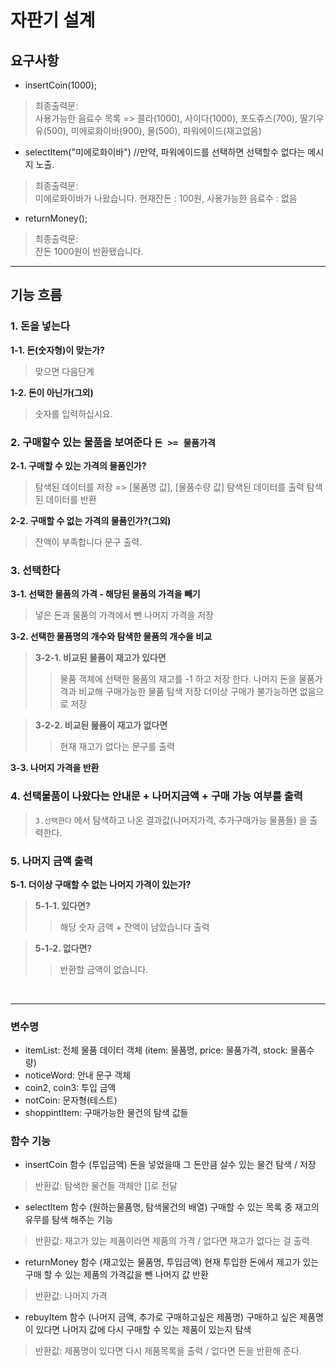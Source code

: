 # 자판기 설계
## 요구사항
- insertCoin(1000);
> 최종출력문: </br> 
> 사용가능한 음료수 목록 =>  콜라(1000), 사이다(1000), 포도쥬스(700), 딸기우유(500), 미에로화이바(900), 물(500), 파워에이드(재고없음)
- selectItem("미에로화이바")  //만약, 파워에이드를 선택하면 선택할수 없다는 메시지 노출. 
> 최종출력문: </br> 
> 미에로화이바가 나왔습니다.   현재잔돈 : 100원,  사용가능한 음료수 : 없음
- returnMoney();
> 최종출력문: </br> 
> 잔돈 1000원이 반환됐습니다.
----------------------------------------------------------
## 기능 흐름

### 1. 돈을 넣는다 
**1-1. 돈(숫자형)이 맞는가?**
> 맞으면 다음단계

**1-2. 돈이 아닌가(그외)** 
> 숫자를 입력하십시요. 

### 2. 구매할수 있는 물품을 보여준다 `돈 >= 물품가격`
**2-1. 구매할 수 있는 가격의 물품인가?**
> 탐색된 데이터를 저장 => [물품명 값], [물품수량 값]
> 탐색된 데이터를 출력
> 탐색된 데이터를 반환

**2-2. 구매할 수 없는 가격의 물품인가?(그외)**
> 잔액이 부족합니다 문구 출력.


### 3. 선택한다 
**3-1. 선택한 물픔의 가격 - 해당된 물품의 가격을 빼기**
> 넣은 돈과 물품의 가격에서 뺀 나머지 가격을 저장

**3-2. 선택한 물품명의 개수와 탐색한 물품의 개수을 비교**
>**3-2-1. 비교된 물품이 재고가 있다면**
>> 물품 객체에 선택한 물품의 재고를 -1 하고 저장 한다.
>> 나머지 돈을 물품가격과 비교해 구매가능한 물품 탐색 저장
>> 더이상 구매가 불가능하면 없음으로 저장

>**3-2-2. 비교된 뭂품이 재고가 없다면**
>> 현재 재고가 없다는 문구를 출력

**3-3. 나머지 가격을 반환**

### 4. 선택물품이 나왔다는 안내문 + 나머지금액 + 구매 가능 여부를 출력 
> `3.선택한다` 에서 탐색하고 나온 결과값(나머지가격, 추가구매가능 물품들) 을 출력한다.

### 5. 나머지 금액 출력
**5-1. 더이상 구매할 수 없는 나머지 가격이 있는가?**
> **5-1-1. 있다면?**
>> 해당 숫자 금액 + 잔액이 남았습니다 출력

> **5-1-2. 없다면?**
>> 반환할 금액이 없습니다. 
</br>

----------------------------------------------------------

### 변수명 
- itemList: 전체 물품 데이터 객체 (item: 물품명, price: 물품가격, stock: 물품수량)
- noticeWord: 안내 문구 객체
- coin2, coin3: 투입 금액
- notCoin: 문자형(테스트)
- shoppintItem: 구매가능한 물건의 탐색 값들

### 함수 기능
- insertCoin 함수 (투입금액)
돈을 넣었을때 그 돈만큼 살수 있는 물건 탐색 / 저장 
> 반환값: 탐색한 물건들 객체안 []로 전달

- selectItem 함수 (원하는물품명, 탐색물건의 배열)
구매할 수 있는 목록 중 재고의 유무를 탐색 해주는 기능 
> 반환값: 재고가 있는 제품이라면 제품의 가격 / 없다면 재고가 없다는 걸 출력

- returnMoney 함수 (재고있는 물품명, 투입금액)
현재 투입한 돈에서 제고가 있는 구매 할 수 있는 제품의 가격값을 뺀 나머지 값 반환 
> 반환값: 나머지 가격 

- rebuyItem 함수 (나머지 금액, 추가로 구매하고싶은 제품명)
구매하고 싶은 제품명이 있다면 나머지 값에 다시 구매할 수 있는 제품이 있는지 탐색
> 반환값: 제품명이 있다면 다시 제품목록을 출력 / 없다면 돈을 반환해 준다.